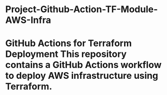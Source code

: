 # Project-Github-Action-TF-Module-AWS-Infra
# GitHub Actions for Terraform Deployment  This repository contains a GitHub Actions workflow to deploy AWS infrastructure using Terraform.
